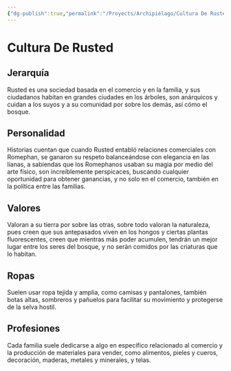 ```yaml
---
{"dg-publish":true,"permalink":"/Proyects/Archipiélago/Cultura De Rusted/","title":"Cultura De Rusted","created":"2023-10-24T10:36:23.255-05:00","updated":"2023-10-24T10:55:44.624-05:00"}
---
```



# Cultura De Rusted

## Jerarquía

Rusted es una sociedad basada en el comercio y en la familia, y sus ciudadanos habitan en grandes ciudades en los árboles, son anárquicos y cuidan a los suyos y a su comunidad por sobre los demás, así cómo el bosque.

## Personalidad

Historias cuentan que cuando Rusted entabló relaciones comerciales con Romephan, se ganaron su respeto balanceándose con elegancia en las lianas, a sabiendas que los Romephanos usaban su magia por medio del arte físico, son increíblemente perspicaces, buscando cualquier oportunidad para obtener ganancias, y no solo en el comercio, también en la política entre las familias.

## Valores

Valoran a su tierra por sobre las otras, sobre todo valoran la naturaleza, pues creen que sus antepasados viven en los hongos y ciertas plantas fluorescentes, creen que mientras más poder acumulen, tendrán un mejor lugar entre los seres del bosque, y no serán comidos por las criaturas que lo habitan.

## Ropas

Suelen usar ropa tejida y amplia, como camisas y pantalones, también botas altas, sombreros y pañuelos para facilitar su movimiento y protegerse de la selva hostil. 

## Profesiones

Cada familia suele dedicarse a algo en específico relacionado al comercio y la producción de materiales para vender, como alimentos, pieles y cueros, decoración, maderas, metales y minerales, y telas.
